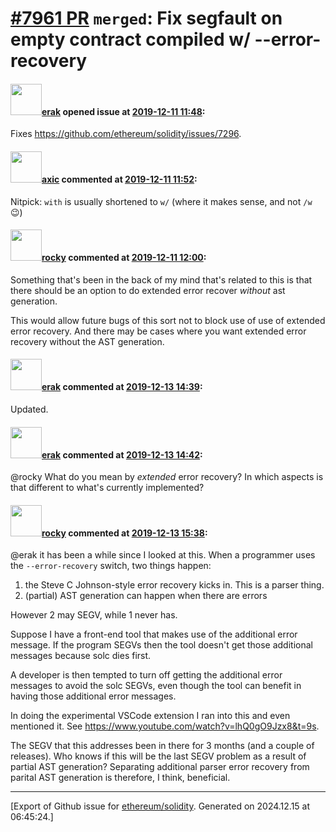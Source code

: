 # [\#7961 PR](https://github.com/ethereum/solidity/pull/7961) `merged`: Fix segfault on empty contract compiled w/ --error-recovery

#### <img src="https://avatars.githubusercontent.com/u/20012009?u=61e903cf16bc5f3353db1d571401e2e71b6f61ed&v=4" width="50">[erak](https://github.com/erak) opened issue at [2019-12-11 11:48](https://github.com/ethereum/solidity/pull/7961):

Fixes https://github.com/ethereum/solidity/issues/7296.

#### <img src="https://avatars.githubusercontent.com/u/20340?v=4" width="50">[axic](https://github.com/axic) commented at [2019-12-11 11:52](https://github.com/ethereum/solidity/pull/7961#issuecomment-564506787):

Nitpick: `with` is usually shortened to `w/` (where it makes sense, and not `/w` :wink:)

#### <img src="https://avatars.githubusercontent.com/u/8851?v=4" width="50">[rocky](https://github.com/rocky) commented at [2019-12-11 12:00](https://github.com/ethereum/solidity/pull/7961#issuecomment-564509145):

Something that's been in the back of my mind that's related to this is that there should be an option to do extended error recover _without_ ast generation. 

This would allow future bugs of this sort not to block use of use of extended error recovery. And there may be cases where you want extended error recovery without the AST generation.

#### <img src="https://avatars.githubusercontent.com/u/20012009?u=61e903cf16bc5f3353db1d571401e2e71b6f61ed&v=4" width="50">[erak](https://github.com/erak) commented at [2019-12-13 14:39](https://github.com/ethereum/solidity/pull/7961#issuecomment-565464568):

Updated.

#### <img src="https://avatars.githubusercontent.com/u/20012009?u=61e903cf16bc5f3353db1d571401e2e71b6f61ed&v=4" width="50">[erak](https://github.com/erak) commented at [2019-12-13 14:42](https://github.com/ethereum/solidity/pull/7961#issuecomment-565465746):

@rocky What do you mean by _extended_ error recovery? In which aspects is that different to what's currently implemented?

#### <img src="https://avatars.githubusercontent.com/u/8851?v=4" width="50">[rocky](https://github.com/rocky) commented at [2019-12-13 15:38](https://github.com/ethereum/solidity/pull/7961#issuecomment-565487078):

@erak it has been a while since I looked at this. When a programmer uses the `--error-recovery` switch, two things happen:

1. the Steve C Johnson-style error recovery kicks in. This is a parser thing.
2. (partial) AST generation can happen when there are errors

However 2 may SEGV, while 1 never has. 

Suppose I have a front-end tool that makes use of the additional error message. If the program SEGVs then the tool doesn't get those additional messages because solc dies first.

A developer is then tempted to turn off getting the additional error messages to avoid the solc SEGVs, even though the tool can benefit in having those additional error messages.

In doing the experimental VSCode extension I ran into this and even mentioned it. See https://www.youtube.com/watch?v=lhQ0gO9Jzx8&t=9s.  

The SEGV that this addresses been in there for 3 months (and a couple of releases). 
Who knows if this will be the last SEGV problem as a result of partial AST generation? Separating additional parser error recovery from parital AST generation is therefore, I think, beneficial.


-------------------------------------------------------------------------------



[Export of Github issue for [ethereum/solidity](https://github.com/ethereum/solidity). Generated on 2024.12.15 at 06:45:24.]
